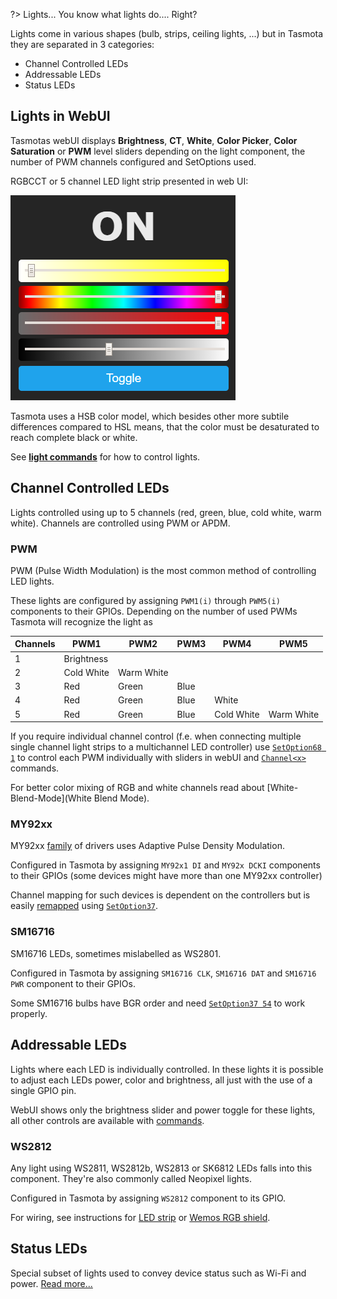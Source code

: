 ?> Lights... You know what lights do.... Right?

Lights come in various shapes (bulb, strips, ceiling lights, ...) but in Tasmota they are separated in 3 categories:
 - Channel Controlled LEDs
 - Addressable LEDs
 - Status LEDs 


## Lights in WebUI
Tasmotas webUI displays **Brightness**, **CT**, **White**, **Color Picker**, **Color Saturation** or **PWM** level sliders depending on the light component, the number of PWM channels configured and SetOptions used. 


RGBCCT or 5 channel LED light strip presented in web UI:

![Light in web UI](_media/light_UI_5channel.png)  

Tasmota uses a HSB color model, which besides other more subtile differences compared to HSL means, that the color must be desaturated to reach complete black or white.  

See [**light commands**](Commands#light) for how to control lights.

## Channel Controlled LEDs
Lights controlled using up to 5 channels (red, green, blue, cold white, warm white). Channels are controlled using PWM or APDM.

### PWM
PWM (Pulse Width Modulation) is the most common method of controlling LED lights. 

These lights are configured by assigning `PWM1(i)` through `PWM5(i)` components to their GPIOs. Depending on the number of used PWMs Tasmota will recognize the light as

|Channels|PWM1|PWM2|PWM3|PWM4|PWM5|
|---|---|---|---|---|---|
|1|Brightness|||||
|2|Cold White|Warm White||||
|3|Red|Green|Blue|||
|4|Red|Green|Blue|White||
|5|Red|Green|Blue|Cold White|Warm White|

If you require individual channel control (f.e. when connecting multiple single channel light strips to a multichannel LED controller) use [`SetOption68 1`](Commands#setoption68) to control each PWM individually with sliders in webUI and  [`Channel<x>`](Commands#channel) commands.

For better color mixing of RGB and white channels read about [White-Blend-Mode](White Blend Mode).

### MY92xx
MY92xx [family](http://www.my-semi.com/content/products/product_list.aspx?id=2) of drivers uses Adaptive Pulse Density Modulation. 

Configured in Tasmota by assigning `MY92x1 DI` and `MY92x DCKI` components to their GPIOs (some devices might have more than one  MY92xx controller)

Channel mapping for such devices is dependent on the controllers but is easily [remapped](SetOption37) using [`SetOption37`](Commands#setoption37).

### SM16716
SM16716 LEDs, sometimes mislabelled as WS2801.

Configured in Tasmota by assigning `SM16716 CLK`, `SM16716 DAT` and `SM16716 PWR` component to their GPIOs. 

Some SM16716 bulbs have BGR order and need [`SetOption37 54`](Commands#setoption57) to work properly.

## Addressable LEDs
Lights where each LED is individually controlled. In these lights it is possible to adjust each LEDs power, color and brightness, all just with the use of a single GPIO pin.

WebUI shows only the brightness slider and power toggle for these lights, all other controls are available with [commands](Commands#light).

### WS2812
Any light using WS2811, WS2812b, WS2813 or SK6812 LEDs falls into this component. They're also commonly called Neopixel lights.

Configured in Tasmota by assigning `WS2812` component to its GPIO. 

For wiring, see instructions for [LED strip](WS2812B-and-WS2813) or [Wemos RGB shield](WS2812B-RGB-Shield).

## Status LEDs
Special subset of lights used to convey device status such as Wi-Fi and power. [Read more...](Status-LED)
